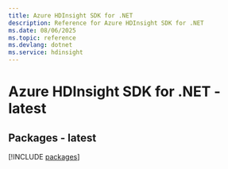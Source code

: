```yaml
---
title: Azure HDInsight SDK for .NET
description: Reference for Azure HDInsight SDK for .NET
ms.date: 08/06/2025
ms.topic: reference
ms.devlang: dotnet
ms.service: hdinsight
---
```

# Azure HDInsight SDK for .NET - latest
## Packages - latest
[!INCLUDE [packages](hdinsight-index.md)]